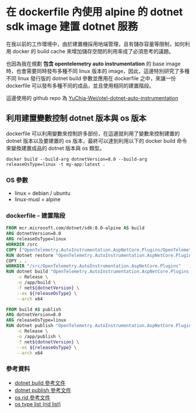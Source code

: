 # 在 dockerfile 內使用 alpine 的 dotnet sdk image 建置 dotnet 服務


在我以前的工作環境中，由於建置機採用地端管理，且有儲存容量等限制，如何利用 docker 的 build cache 來增加儲存空間的利用率成了必須思考的議題。

也因為我在規劃 **包含 opentelemetry auto instrumentation** 的 base image 時，也會需要同時發布多種不同 linux 版本的 image，因此，這邊特別研究了多種不同 linux 發行版的 dotnet build 參數並應用在 dockerfile 之中，來讓一份 dockerfile 可以發布多種不同的成品，並且使用相同的建置階段。

這邊使用的 github repo 為 [YuChia-Wei/otel-dotnet-auto-instrumentation](https://github.com/YuChia-Wei/otel-dotnet-auto-instrumentation)

<!--more-->

## 利用建置變數控制 dotnet 版本與 os 版本

dockerfile 可以利用變數來控制許多部份，在這邊就利用了變數來控制建置的 dotnet 版本以及要建置的 os 版本，最終可以達到利用以下的 docker build 命令來變換建置成品的 dotnet 版本與 os 類型。

```shell
docker build --build-arg dotnetVersion=8.0 --build-arg releaseOsType=linux -t my-app:latest .
```

### OS 參數

- linux = debian / ubuntu
- linux-musl = alpine

### dockerfile - 建置階段

```dockerfile
FROM mcr.microsoft.com/dotnet/sdk:8.0-alpine AS build
ARG dotnetVersion=8.0
ARG releaseOsType=linux
WORKDIR /src
COPY ["OpenTelemetry.AutoInstrumentation.AspNetCore.Plugins/OpenTelemetry.AutoInstrumentation.AspNetCore.Plugins.csproj", "OpenTelemetry.AutoInstrumentation.AspNetCore.Plugins/"]
RUN dotnet restore "OpenTelemetry.AutoInstrumentation.AspNetCore.Plugins/OpenTelemetry.AutoInstrumentation.AspNetCore.Plugins.csproj" \
COPY . .
WORKDIR "/src/OpenTelemetry.AutoInstrumentation.AspNetCore.Plugins"
RUN dotnet build "OpenTelemetry.AutoInstrumentation.AspNetCore.Plugins.csproj" \
    -c Release \
    -o /app/build \
    -f net${dotnetVersion} \
    --os ${releaseOsType} \
    --arch x64

FROM build AS publish
ARG dotnetVersion=8.0
ARG releaseOsType=linux
RUN dotnet publish "OpenTelemetry.AutoInstrumentation.AspNetCore.Plugins.csproj" \
    -c Release \
    -o /app/publish \
    -f net${dotnetVersion} \
    --os ${releaseOsType} \
    --arch x64
```

### 參考資料

- [dotnet build 參考文件](https://learn.microsoft.com/zh-tw/dotnet/core/tools/dotnet-build)
- [dotnet publish 參考文件](https://learn.microsoft.com/zh-tw/dotnet/core/tools/dotnet-publish)
- [os rid 參考文件](https://learn.microsoft.com/zh-tw/dotnet/core/rid-catalog)
- [os type list (rid list)](https://github.com/dotnet/sdk/blob/main/src/Layout/redist/PortableRuntimeIdentifierGraph.json)

